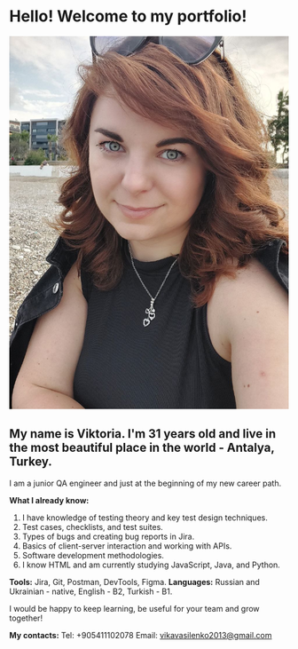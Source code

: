 # Hello! Welcome to my portfolio!

![My Photo](photo.jpg)


## My name is Viktoria. I'm 31 years old and live in the most beautiful place in the world - Antalya, Turkey.


I am a junior QA engineer and just at the beginning of my new career path.


**What I already know:**


1. I have knowledge of testing theory and key test design techniques.
2. Test cases, checklists, and test suites.
3. Types of bugs and creating bug reports in Jira.
4. Basics of client-server interaction and working with APIs.
5. Software development methodologies.
6. I know HTML and am currently studying JavaScript, Java, and Python.


**Tools:** Jira, Git, Postman, DevTools, Figma.
**Languages:** Russian and Ukrainian - native, English - B2, Turkish - B1.


I would be happy to keep learning, be useful for your team and grow together!


**My contacts:**
Tel: +905411102078
Email: [vikavasilenko2013@gmail.com](vikavasilenko2013@gmail.com)